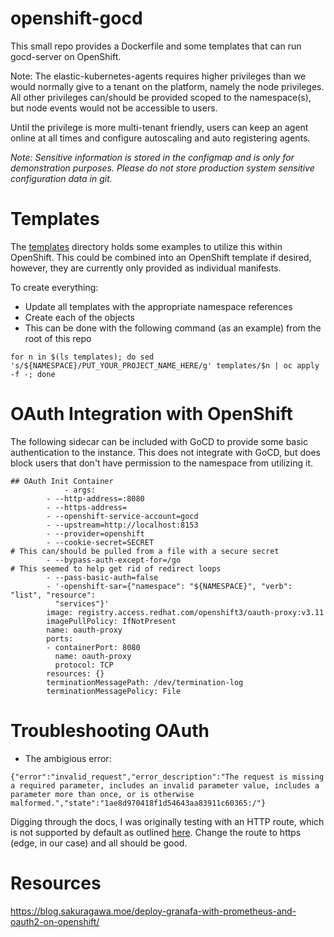 # openshift-gocd 
This small repo provides a Dockerfile  and some templates that can run gocd-server on OpenShift. 

Note: The elastic-kubernetes-agents requires higher privileges than we would normally give to a tenant on the platform, namely the node privileges. All other privileges can/should be provided scoped to the namespace(s), but node events would not be accessible to users.

Until the privilege is more multi-tenant friendly, users can keep an agent online at all times and configure autoscaling and auto registering agents. 

*Note: Sensitive information is stored in the configmap and is only for demonstration purposes. Please do not store production system sensitive configuration data in git.* 

# Templates
The [templates](templates) directory holds some examples to utilize this within OpenShift. This could be combined into an OpenShift template if desired, however, they are currently only provided as individual manifests. 

To create everything: 
- Update all templates with the appropriate namespace references
- Create each of the objects
- This can be done with the following command (as an example) from the root of this repo

```
for n in $(ls templates); do sed 's/${NAMESPACE}/PUT_YOUR_PROJECT_NAME_HERE/g' templates/$n | oc apply -f -; done
```

# OAuth Integration with OpenShift
The following sidecar can be included with GoCD to provide some basic authentication to the instance. This does not integrate with GoCD, but does block users that don't have permission to the namespace from utilizing it. 

```
## OAuth Init Container
			- args:
        - --http-address=:8080
        - --https-address=
        - --openshift-service-account=gocd
        - --upstream=http://localhost:8153
        - --provider=openshift
        - --cookie-secret=SECRET                                         # This can/should be pulled from a file with a secure secret
        - --bypass-auth-except-for=/go                                   # This seemed to help get rid of redirect loops
        - --pass-basic-auth=false
        - '-openshift-sar={"namespace": "${NAMESPACE}", "verb": "list", "resource":
          "services"}'
        image: registry.access.redhat.com/openshift3/oauth-proxy:v3.11
        imagePullPolicy: IfNotPresent
        name: oauth-proxy
        ports:
        - containerPort: 8080
          name: oauth-proxy
          protocol: TCP
        resources: {}
        terminationMessagePath: /dev/termination-log
        terminationMessagePolicy: File
```

# Troubleshooting OAuth

- The ambigious error: 
```
{"error":"invalid_request","error_description":"The request is missing a required parameter, includes an invalid parameter value, includes a parameter more than once, or is otherwise malformed.","state":"1ae8d970418f1d54643aa83911c60365:/"}
```

Digging through the docs, I was originally testing with an HTTP route, which is not supported by default as outlined [here](https://github.com/openshift/oauth-proxy/blob/master/README.md#configuring-the-proxys-service-account-in-openshift). Change the route to https (edge, in our case) and all should be good. 




# Resources
https://blog.sakuragawa.moe/deploy-granafa-with-prometheus-and-oauth2-on-openshift/
